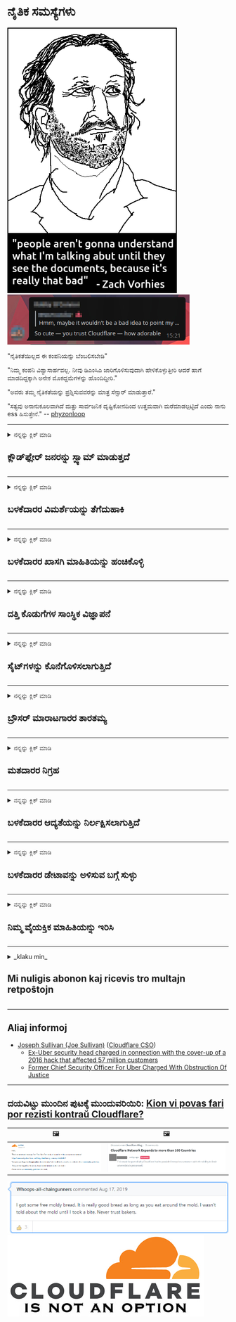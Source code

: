 # ನೈತಿಕ ಸಮಸ್ಯೆಗಳು

![](../image/itsreallythatbad.jpg)
![](../image/telegram/c81238387627b4bfd3dcd60f56d41626.jpg)

"ನೈತಿಕತೆಯಿಲ್ಲದ ಈ ಕಂಪನಿಯನ್ನು ಬೆಂಬಲಿಸಬೇಡಿ"

"ನಿಮ್ಮ ಕಂಪನಿ ವಿಶ್ವಾಸಾರ್ಹವಲ್ಲ. ನೀವು ಡಿಎಂಸಿಎ ಜಾರಿಗೊಳಿಸುವುದಾಗಿ ಹೇಳಿಕೊಳ್ಳುತ್ತೀರಿ ಆದರೆ ಹಾಗೆ ಮಾಡದಿದ್ದಕ್ಕಾಗಿ ಅನೇಕ ಮೊಕದ್ದಮೆಗಳನ್ನು ಹೊಂದಿದ್ದೀರಿ."

"ಅವರು ತಮ್ಮ ನೈತಿಕತೆಯನ್ನು ಪ್ರಶ್ನಿಸುವವರನ್ನು ಮಾತ್ರ ಸೆನ್ಸಾರ್ ಮಾಡುತ್ತಾರೆ."

"ಸತ್ಯವು ಅನಾನುಕೂಲವಾಗಿದೆ ಮತ್ತು ಸಾರ್ವಜನಿಕ ದೃಷ್ಟಿಕೋನದಿಂದ ಉತ್ತಮವಾಗಿ ಮರೆಮಾಡಲ್ಪಟ್ಟಿದೆ ಎಂದು ನಾನು ess ಹಿಸುತ್ತೇನೆ."  -- [phyzonloop](https://twitter.com/phyzonloop)


---


<details>
<summary>ನನ್ನನ್ನು ಕ್ಲಿಕ್ ಮಾಡಿ

## ಕ್ಲೌಡ್‌ಫ್ಲೇರ್ ಜನರನ್ನು ಸ್ಪ್ಯಾಮ್ ಮಾಡುತ್ತದೆ
</summary>


ಕ್ಲೌಡ್‌ಫ್ಲೇರ್ ಕ್ಲೌಡ್‌ಫ್ಲೇರ್ ಅಲ್ಲದ ಬಳಕೆದಾರರಿಗೆ ಸ್ಪ್ಯಾಮ್ ಇಮೇಲ್‌ಗಳನ್ನು ಕಳುಹಿಸುತ್ತಿದೆ.

- ಆಯ್ಕೆ ಮಾಡಿದ ಚಂದಾದಾರರಿಗೆ ಮಾತ್ರ ಇಮೇಲ್‌ಗಳನ್ನು ಕಳುಹಿಸಿ
- ಬಳಕೆದಾರರು "ನಿಲ್ಲಿಸು" ಎಂದು ಹೇಳಿದಾಗ, ನಂತರ ಇಮೇಲ್ ಕಳುಹಿಸುವುದನ್ನು ನಿಲ್ಲಿಸಿ

ಇದು ತುಂಬಾ ಸರಳವಾಗಿದೆ. ಆದರೆ ಕ್ಲೌಡ್‌ಫ್ಲೇರ್ ಹೆದರುವುದಿಲ್ಲ.
ಕ್ಲೌಡ್‌ಫ್ಲೇರ್ ತಮ್ಮ ಸೇವೆಯನ್ನು ಬಳಸುವುದರಿಂದ ಎಲ್ಲಾ ಸ್ಪ್ಯಾಮರ್‌ಗಳು ಅಥವಾ ದಾಳಿಕೋರರನ್ನು ನಿಲ್ಲಿಸಬಹುದು ಎಂದು ಹೇಳಿದರು.
ಕ್ಲೌಡ್‌ಫ್ಲೇರ್ ಅನ್ನು ಸಕ್ರಿಯಗೊಳಿಸದೆ ನಾವು ಕ್ಲೌಡ್‌ಫ್ಲೇರ್ ಅನ್ನು ಹೇಗೆ ನಿಲ್ಲಿಸಬಹುದು?


| 🖼 | 🖼 |
| --- | --- |
| ![](../image/cfspam01.jpg) | ![](../image/cfspam03.jpg) |
| ![](../image/cfspam02.jpg) | ![](../image/cfspambrittany.jpg)<br>![](../image/cfspamtwtr.jpg) |

</details>

---

<details>
<summary>ನನ್ನನ್ನು ಕ್ಲಿಕ್ ಮಾಡಿ

## ಬಳಕೆದಾರರ ವಿಮರ್ಶೆಯನ್ನು ತೆಗೆದುಹಾಕಿ
</summary>


ಕ್ಲೌಡ್‌ಫ್ಲೇರ್ ಸೆನ್ಸಾರ್ negative ಣಾತ್ಮಕ ವಿಮರ್ಶೆಗಳು.
ನೀವು ಆಂಟಿ-ಕ್ಲೌಡ್‌ಫ್ಲೇರ್ ಪಠ್ಯವನ್ನು ಟ್ವಿಟರ್‌ನಲ್ಲಿ ಪೋಸ್ಟ್ ಮಾಡಿದರೆ, ಕ್ಲೌಡ್‌ಫ್ಲೇರ್ ಉದ್ಯೋಗಿಯಿಂದ "ಇಲ್ಲ, ಅದು ಅಲ್ಲ" ಸಂದೇಶದೊಂದಿಗೆ ಉತ್ತರವನ್ನು ಪಡೆಯಲು ನಿಮಗೆ ಅವಕಾಶವಿದೆ.
ನೀವು ಯಾವುದೇ ವಿಮರ್ಶೆ ಸೈಟ್‌ನಲ್ಲಿ ನಕಾರಾತ್ಮಕ ವಿಮರ್ಶೆಯನ್ನು ಪೋಸ್ಟ್ ಮಾಡಿದರೆ, ಅವರು ಅದನ್ನು ಸೆನ್ಸಾರ್ ಮಾಡಲು ಪ್ರಯತ್ನಿಸುತ್ತಾರೆ.


| 🖼 | 🖼 |
| --- | --- |
| ![](../image/cfcenrev_01.jpg)<br>![](../image/cfcenrev_02.jpg) | ![](../image/cfcenrev_03.jpg) |

</details>

---

<details>
<summary>ನನ್ನನ್ನು ಕ್ಲಿಕ್ ಮಾಡಿ

## ಬಳಕೆದಾರರ ಖಾಸಗಿ ಮಾಹಿತಿಯನ್ನು ಹಂಚಿಕೊಳ್ಳಿ
</summary>


ಕ್ಲೌಡ್‌ಫ್ಲೇರ್‌ನಲ್ಲಿ ಭಾರಿ ಕಿರುಕುಳ ಸಮಸ್ಯೆ ಇದೆ.
ಆತಿಥೇಯ ಸೈಟ್‌ಗಳ ಬಗ್ಗೆ ದೂರು ನೀಡುವವರ ವೈಯಕ್ತಿಕ ಮಾಹಿತಿಯನ್ನು ಕ್ಲೌಡ್‌ಫ್ಲೇರ್ ಹಂಚಿಕೊಳ್ಳುತ್ತದೆ.
ನಿಮ್ಮ ನಿಜವಾದ ID ಯನ್ನು ಒದಗಿಸಲು ಅವರು ಕೆಲವೊಮ್ಮೆ ನಿಮ್ಮನ್ನು ಕೇಳುತ್ತಾರೆ.
ನೀವು ಕಿರುಕುಳ, ಹಲ್ಲೆ, ವಿನಿಮಯ ಅಥವಾ ಕೊಲ್ಲಲು ಬಯಸದಿದ್ದರೆ, ನೀವು ಕ್ಲೌಡ್‌ಫ್ಲೇರ್ಡ್ ವೆಬ್‌ಸೈಟ್‌ಗಳಿಂದ ದೂರವಿರುವುದು ಉತ್ತಮ.


| 🖼 | 🖼 |
| --- | --- |
| ![](../image/cfdox_what.jpg) | ![](../image/cfdox_swat.jpg) |
| ![](../image/cfdox_kill.jpg) | ![](../image/cfdox_threat.jpg) |
| ![](../image/cfdox_dox.jpg) | ![](../image/cfdox_ex1.jpg) |
| ![](../image/cfabuseform.jpg) | ![](../image/cfdox_ex2.jpg) |

</details>

---

<details>
<summary>ನನ್ನನ್ನು ಕ್ಲಿಕ್ ಮಾಡಿ

## ದತ್ತಿ ಕೊಡುಗೆಗಳ ಸಾಂಸ್ಥಿಕ ವಿಜ್ಞಾಪನೆ
</summary>


ಕ್ಲೌಡ್‌ಫ್ಲೇರ್ ದತ್ತಿ ಕೊಡುಗೆಗಳನ್ನು ಕೇಳುತ್ತಿದೆ.
ಉತ್ತಮ ಕಾರಣಗಳನ್ನು ಹೊಂದಿರುವ ಲಾಭೋದ್ದೇಶವಿಲ್ಲದ ಸಂಸ್ಥೆಗಳೊಂದಿಗೆ ಅಮೆರಿಕದ ನಿಗಮವು ದಾನವನ್ನು ಕೇಳುತ್ತದೆ ಎಂಬುದು ಸಾಕಷ್ಟು ಭಯಾನಕವಾಗಿದೆ.
ನೀವು ಜನರನ್ನು ನಿರ್ಬಂಧಿಸಲು ಅಥವಾ ಇತರ ಜನರ ಸಮಯವನ್ನು ವ್ಯರ್ಥ ಮಾಡಲು ಬಯಸಿದರೆ, ಕ್ಲೌಡ್‌ಫ್ಲೇರ್ ಉದ್ಯೋಗಿಗಳಿಗೆ ನೀವು ಕೆಲವು ಪಿಜ್ಜಾಗಳನ್ನು ಆದೇಶಿಸಲು ಬಯಸಬಹುದು.


![](../image/cfdonate.jpg)

</details>

---

<details>
<summary>ನನ್ನನ್ನು ಕ್ಲಿಕ್ ಮಾಡಿ

## ಸೈಟ್‌ಗಳನ್ನು ಕೊನೆಗೊಳಿಸಲಾಗುತ್ತಿದೆ
</summary>


ನಿಮ್ಮ ಸೈಟ್ ಇದ್ದಕ್ಕಿದ್ದಂತೆ ಕಡಿಮೆಯಾದರೆ ನೀವು ಏನು ಮಾಡುತ್ತೀರಿ?
ಕ್ಲೌಡ್‌ಫ್ಲೇರ್ ಯಾವುದೇ ಎಚ್ಚರಿಕೆ ಇಲ್ಲದೆ, ಮೌನವಾಗಿ ಬಳಕೆದಾರರ ಸಂರಚನೆಯನ್ನು ಅಳಿಸುತ್ತಿದೆ ಅಥವಾ ಸೇವೆಯನ್ನು ನಿಲ್ಲಿಸುತ್ತಿದೆ ಎಂಬ ವರದಿಗಳಿವೆ.
ಉತ್ತಮ ಪೂರೈಕೆದಾರರನ್ನು ಹುಡುಕಲು ನಾವು ನಿಮಗೆ ಸೂಚಿಸುತ್ತೇವೆ.

![](../image/cftmnt.jpg)

</details>

---

<details>
<summary>ನನ್ನನ್ನು ಕ್ಲಿಕ್ ಮಾಡಿ

## ಬ್ರೌಸರ್ ಮಾರಾಟಗಾರರ ತಾರತಮ್ಯ
</summary>


ಟಾರ್ ಮೇಲೆ ಟಾರ್-ಬ್ರೌಸರ್ ಅಲ್ಲದ ಬಳಕೆದಾರರಿಗೆ ಪ್ರತಿಕೂಲವಾದ ಚಿಕಿತ್ಸೆಯನ್ನು ನೀಡುವಾಗ ಕ್ಲೌಡ್‌ಫ್ಲೇರ್ ಫೈರ್‌ಫಾಕ್ಸ್ ಬಳಸುವವರಿಗೆ ಆದ್ಯತೆಯ ಚಿಕಿತ್ಸೆಯನ್ನು ನೀಡುತ್ತದೆ.
ಉಚಿತವಲ್ಲದ ಜಾವಾಸ್ಕ್ರಿಪ್ಟ್ ಅನ್ನು ಕಾರ್ಯಗತಗೊಳಿಸಲು ನಿರಾಕರಿಸುವ ಟಾರ್ ಬಳಕೆದಾರರು ಸಹ ಪ್ರತಿಕೂಲ ಚಿಕಿತ್ಸೆಯನ್ನು ಪಡೆಯುತ್ತಾರೆ.
ಈ ಪ್ರವೇಶ ಅಸಮಾನತೆಯು ನೆಟ್‌ವರ್ಕ್ ತಟಸ್ಥತೆಯ ದುರುಪಯೋಗ ಮತ್ತು ಅಧಿಕಾರದ ದುರುಪಯೋಗವಾಗಿದೆ.

![](../image/browdifftbcx.gif)

- ಎಡ: ಟಾರ್ ಬ್ರೌಸರ್, ಬಲ: ಕ್ರೋಮ್. ಅದೇ ಐಪಿ ವಿಳಾಸ.

![](../image/browserdiff.jpg)

- ಎಡ: ಟಾರ್ ಬ್ರೌಸರ್ ಜಾವಾಸ್ಕ್ರಿಪ್ಟ್ ನಿಷ್ಕ್ರಿಯಗೊಳಿಸಲಾಗಿದೆ, ಕುಕಿ ಸಕ್ರಿಯಗೊಳಿಸಲಾಗಿದೆ
- ಬಲ: ಕ್ರೋಮ್ ಜಾವಾಸ್ಕ್ರಿಪ್ಟ್ ಸಕ್ರಿಯಗೊಳಿಸಲಾಗಿದೆ, ಕುಕಿಯನ್ನು ನಿಷ್ಕ್ರಿಯಗೊಳಿಸಲಾಗಿದೆ

![](../image/cfsiryoublocked.jpg)

- ಟಾರ್ (ಕ್ಲಿಯರ್ನೆಟ್ ಐಪಿ) ಇಲ್ಲದೆ ಕ್ಯೂಟ್ ಬ್ರೌಸರ್ (ಸಣ್ಣ ಬ್ರೌಸರ್)

| ***ಬ್ರೌಸರ್*** | ***ಚಿಕಿತ್ಸೆಯನ್ನು ಪ್ರವೇಶಿಸಿ*** |
| --- | --- |
| Tor Browser (ಜಾವಾಸ್ಕ್ರಿಪ್ಟ್ ಸಕ್ರಿಯಗೊಳಿಸಲಾಗಿದೆ) | ಪ್ರವೇಶವನ್ನು ಅನುಮತಿಸಲಾಗಿದೆ |
| Firefox (ಜಾವಾಸ್ಕ್ರಿಪ್ಟ್ ಸಕ್ರಿಯಗೊಳಿಸಲಾಗಿದೆ) | ಪ್ರವೇಶ ಕುಸಿಯಿತು |
| Chromium (ಜಾವಾಸ್ಕ್ರಿಪ್ಟ್ ಸಕ್ರಿಯಗೊಳಿಸಲಾಗಿದೆ) | ಪ್ರವೇಶ ಕುಸಿಯಿತು |
| Chromium or Firefox (ಜಾವಾಸ್ಕ್ರಿಪ್ಟ್ ನಿಷ್ಕ್ರಿಯಗೊಳಿಸಲಾಗಿದೆ) | ಪ್ರವೇಶವನ್ನು ನಿರಾಕರಿಸಲಾಗಿದೆ |
| Chromium or Firefox (ಕುಕಿಯನ್ನು ನಿಷ್ಕ್ರಿಯಗೊಳಿಸಲಾಗಿದೆ) | ಪ್ರವೇಶವನ್ನು ನಿರಾಕರಿಸಲಾಗಿದೆ |
| QuteBrowser | ಪ್ರವೇಶವನ್ನು ನಿರಾಕರಿಸಲಾಗಿದೆ |
| lynx | ಪ್ರವೇಶವನ್ನು ನಿರಾಕರಿಸಲಾಗಿದೆ |
| w3m | ಪ್ರವೇಶವನ್ನು ನಿರಾಕರಿಸಲಾಗಿದೆ |
| wget | ಪ್ರವೇಶವನ್ನು ನಿರಾಕರಿಸಲಾಗಿದೆ |


ಸುಲಭ ಸವಾಲನ್ನು ಪರಿಹರಿಸಲು ಆಡಿಯೋ ಬಟನ್ ಅನ್ನು ಏಕೆ ಬಳಸಬಾರದು?

ಹೌದು, ಆಡಿಯೊ ಬಟನ್ ಇದೆ, ಆದರೆ ಇದು ಯಾವಾಗಲೂ ಟಾರ್ ಮೇಲೆ ಕೆಲಸ ಮಾಡುವುದಿಲ್ಲ.
ನೀವು ಅದನ್ನು ಕ್ಲಿಕ್ ಮಾಡಿದಾಗ ಈ ಸಂದೇಶವನ್ನು ನೀವು ಪಡೆಯುತ್ತೀರಿ:

```
ನಂತರ ಮತ್ತೆ ಪ್ರಯತ್ನಿಸಿ
ನಿಮ್ಮ ಕಂಪ್ಯೂಟರ್ ಅಥವಾ ನೆಟ್‌ವರ್ಕ್ ಸ್ವಯಂಚಾಲಿತ ಪ್ರಶ್ನೆಗಳನ್ನು ಕಳುಹಿಸುತ್ತಿರಬಹುದು.
ನಮ್ಮ ಬಳಕೆದಾರರನ್ನು ರಕ್ಷಿಸಲು, ನಿಮ್ಮ ವಿನಂತಿಯನ್ನು ನಾವು ಇದೀಗ ಪ್ರಕ್ರಿಯೆಗೊಳಿಸಲು ಸಾಧ್ಯವಿಲ್ಲ.
ಹೆಚ್ಚಿನ ವಿವರಗಳಿಗಾಗಿ ನಮ್ಮ ಸಹಾಯ ಪುಟಕ್ಕೆ ಭೇಟಿ ನೀಡಿ
```

</details>

---

<details>
<summary>ನನ್ನನ್ನು ಕ್ಲಿಕ್ ಮಾಡಿ

## ಮತದಾರರ ನಿಗ್ರಹ
</summary>


ಯುಎಸ್ ರಾಜ್ಯಗಳಲ್ಲಿನ ಮತದಾರರು ಅಂತಿಮವಾಗಿ ತಮ್ಮ ನಿವಾಸದ ರಾಜ್ಯ ಕಾರ್ಯದರ್ಶಿಯ ವೆಬ್‌ಸೈಟ್ ಮೂಲಕ ಮತ ಚಲಾಯಿಸಲು ನೋಂದಾಯಿಸಿಕೊಳ್ಳುತ್ತಾರೆ.
ರಿಪಬ್ಲಿಕನ್ ನಿಯಂತ್ರಿತ ರಾಜ್ಯ ಕಾರ್ಯದರ್ಶಿ ಕಚೇರಿಗಳು ರಾಜ್ಯ ಕಾರ್ಯದರ್ಶಿಯ ವೆಬ್‌ಸೈಟ್ ಅನ್ನು ಕ್ಲೌಡ್‌ಫ್ಲೇರ್ ಮೂಲಕ ಪ್ರಾಕ್ಸಿ ಮಾಡುವ ಮೂಲಕ ಮತದಾರರ ನಿಗ್ರಹದಲ್ಲಿ ತೊಡಗುತ್ತವೆ.
ಕ್ಲೌಡ್‌ಫ್ಲೇರ್‌ನ ಟಾರ್ ಬಳಕೆದಾರರ ಪ್ರತಿಕೂಲ ಚಿಕಿತ್ಸೆ, ಕೇಂದ್ರೀಕೃತ ಜಾಗತಿಕ ಕಣ್ಗಾವಲು ಸ್ಥಾನವಾಗಿ ಅದರ ಎಂಐಟಿಎಂ ಸ್ಥಾನ ಮತ್ತು ಒಟ್ಟಾರೆ ಅದರ ಹಾನಿಕಾರಕ ಪಾತ್ರವು ನಿರೀಕ್ಷಿತ ಮತದಾರರನ್ನು ನೋಂದಾಯಿಸಲು ಹಿಂಜರಿಯುವಂತೆ ಮಾಡುತ್ತದೆ.
ನಿರ್ದಿಷ್ಟವಾಗಿ ಉದಾರವಾದಿಗಳು ಗೌಪ್ಯತೆಯನ್ನು ಸ್ವೀಕರಿಸಲು ಒಲವು ತೋರುತ್ತಾರೆ.
ಮತದಾರರ ನೋಂದಣಿ ನಮೂನೆಗಳು ಮತದಾರರ ರಾಜಕೀಯ ಒಲವು, ವೈಯಕ್ತಿಕ ದೈಹಿಕ ವಿಳಾಸ, ಸಾಮಾಜಿಕ ಭದ್ರತೆ ಸಂಖ್ಯೆ ಮತ್ತು ಹುಟ್ಟಿದ ದಿನಾಂಕದ ಬಗ್ಗೆ ಸೂಕ್ಷ್ಮ ಮಾಹಿತಿಯನ್ನು ಸಂಗ್ರಹಿಸುತ್ತವೆ.
ಹೆಚ್ಚಿನ ರಾಜ್ಯಗಳು ಆ ಮಾಹಿತಿಯ ಉಪವಿಭಾಗವನ್ನು ಸಾರ್ವಜನಿಕವಾಗಿ ಮಾತ್ರ ಲಭ್ಯವಾಗುವಂತೆ ಮಾಡುತ್ತವೆ, ಆದರೆ ಯಾರಾದರೂ ಮತ ಚಲಾಯಿಸಲು ನೋಂದಾಯಿಸಿದಾಗ ಕ್ಲೌಡ್‌ಫ್ಲೇರ್ ಆ ಎಲ್ಲ ಮಾಹಿತಿಯನ್ನು ನೋಡುತ್ತಾರೆ.

ಕಾಗದದ ನೋಂದಣಿ ಕ್ಲೌಡ್‌ಫ್ಲೇರ್ ಅನ್ನು ತಪ್ಪಿಸುವುದಿಲ್ಲ ಎಂಬುದನ್ನು ಗಮನಿಸಿ ಏಕೆಂದರೆ ರಾಜ್ಯ ದತ್ತಾಂಶ ಪ್ರವೇಶ ಸಿಬ್ಬಂದಿ ಕಾರ್ಯದರ್ಶಿಗಳು ಡೇಟಾವನ್ನು ನಮೂದಿಸಲು ಕ್ಲೌಡ್‌ಫ್ಲೇರ್ ವೆಬ್‌ಸೈಟ್ ಅನ್ನು ಬಳಸುತ್ತಾರೆ.

| 🖼 | 🖼 |
| --- | --- |
| ![](../image/cfvotm_01.jpg) | ![](../image/cfvotm_02.jpg) |

- ಚೇಂಜ್.ಆರ್ಗ್ ಮತಗಳನ್ನು ಸಂಗ್ರಹಿಸಲು ಮತ್ತು ಕ್ರಮ ತೆಗೆದುಕೊಳ್ಳಲು ಪ್ರಸಿದ್ಧ ವೆಬ್‌ಸೈಟ್ ಆಗಿದೆ.
“ಎಲ್ಲೆಡೆ ಜನರು ಅಭಿಯಾನಗಳನ್ನು ಪ್ರಾರಂಭಿಸುತ್ತಿದ್ದಾರೆ, ಬೆಂಬಲಿಗರನ್ನು ಸಜ್ಜುಗೊಳಿಸುತ್ತಿದ್ದಾರೆ ಮತ್ತು ಪರಿಹಾರಗಳನ್ನು ನೀಡಲು ನಿರ್ಧಾರ ತೆಗೆದುಕೊಳ್ಳುವವರೊಂದಿಗೆ ಕೆಲಸ ಮಾಡುತ್ತಿದ್ದಾರೆ.”
ದುರದೃಷ್ಟವಶಾತ್, ಕ್ಲೌಡ್‌ಫ್ಲೇರ್‌ನ ಆಕ್ರಮಣಕಾರಿ ಫಿಲ್ಟರ್‌ನಿಂದಾಗಿ ಅನೇಕ ಜನರು change.org ಅನ್ನು ವೀಕ್ಷಿಸಲಾಗುವುದಿಲ್ಲ.
ಅರ್ಜಿಗೆ ಸಹಿ ಹಾಕದಂತೆ ಅವರನ್ನು ನಿರ್ಬಂಧಿಸಲಾಗುತ್ತಿದೆ, ಹೀಗಾಗಿ ಅವರನ್ನು ಪ್ರಜಾಪ್ರಭುತ್ವ ಪ್ರಕ್ರಿಯೆಯಿಂದ ಹೊರಗಿಡಲಾಗಿದೆ.
ಓಪನ್ ಪೆಟಿಷನ್ ನಂತಹ ಇತರ ಕ್ಲೌಡ್ ಫ್ಲೇರ್ಡ್ ಪ್ಲಾಟ್ಫಾರ್ಮ್ ಅನ್ನು ಬಳಸುವುದು ಸಮಸ್ಯೆಯನ್ನು ಪರಿಹರಿಸಲು ಸಹಾಯ ಮಾಡುತ್ತದೆ.

| 🖼 | 🖼 |
| --- | --- |
| ![](../image/changeorgasn.jpg) | ![](../image/changeorgtor.jpg) |

- ಕ್ಲೌಡ್‌ಫ್ಲೇರ್‌ನ "ಅಥೇನಿಯನ್ ಪ್ರಾಜೆಕ್ಟ್" ರಾಜ್ಯ ಮತ್ತು ಸ್ಥಳೀಯ ಚುನಾವಣಾ ವೆಬ್‌ಸೈಟ್‌ಗಳಿಗೆ ಉಚಿತ ಉದ್ಯಮ ಮಟ್ಟದ ರಕ್ಷಣೆಯನ್ನು ನೀಡುತ್ತದೆ.
"ತಮ್ಮ ಘಟಕಗಳು ಚುನಾವಣಾ ಮಾಹಿತಿ ಮತ್ತು ಮತದಾರರ ನೋಂದಣಿಯನ್ನು ಪ್ರವೇಶಿಸಬಹುದು" ಎಂದು ಅವರು ಹೇಳಿದರು ಆದರೆ ಇದು ಸುಳ್ಳು ಏಕೆಂದರೆ ಅನೇಕ ಜನರು ಸೈಟ್ ಅನ್ನು ಬ್ರೌಸ್ ಮಾಡಲು ಸಾಧ್ಯವಿಲ್ಲ.

</details>

---

<details>
<summary>ನನ್ನನ್ನು ಕ್ಲಿಕ್ ಮಾಡಿ

## ಬಳಕೆದಾರರ ಆದ್ಯತೆಯನ್ನು ನಿರ್ಲಕ್ಷಿಸಲಾಗುತ್ತಿದೆ
</summary>


ನೀವು ಏನನ್ನಾದರೂ ಆರಿಸಿದರೆ, ನೀವು ಅದರ ಬಗ್ಗೆ ಯಾವುದೇ ಇಮೇಲ್ ಸ್ವೀಕರಿಸುವುದಿಲ್ಲ ಎಂದು ನೀವು ನಿರೀಕ್ಷಿಸುತ್ತೀರಿ.
ಕ್ಲೌಡ್‌ಫ್ಲೇರ್ ಬಳಕೆದಾರರ ಆದ್ಯತೆಯನ್ನು ನಿರ್ಲಕ್ಷಿಸುತ್ತದೆ ಮತ್ತು ಗ್ರಾಹಕರ ಒಪ್ಪಿಗೆಯಿಲ್ಲದೆ ಡೇಟಾವನ್ನು ಮೂರನೇ ವ್ಯಕ್ತಿಯ ಸಂಸ್ಥೆಗಳೊಂದಿಗೆ ಹಂಚಿಕೊಳ್ಳುತ್ತದೆ.
ನೀವು ಅವರ ಉಚಿತ ಯೋಜನೆಯನ್ನು ಬಳಸುತ್ತಿದ್ದರೆ, ಅವರು ಕೆಲವೊಮ್ಮೆ ನಿಮಗೆ ಮಾಸಿಕ ಚಂದಾದಾರಿಕೆಯನ್ನು ಖರೀದಿಸಲು ಇಮೇಲ್ ಕಳುಹಿಸುತ್ತಾರೆ.

![](../image/cfviopl_tp.jpg)

</details>

---

<details>
<summary>ನನ್ನನ್ನು ಕ್ಲಿಕ್ ಮಾಡಿ

## ಬಳಕೆದಾರರ ಡೇಟಾವನ್ನು ಅಳಿಸುವ ಬಗ್ಗೆ ಸುಳ್ಳು
</summary>


ಈ ಮಾಜಿ ಕ್ಲೌಡ್‌ಫ್ಲೇರ್ ಗ್ರಾಹಕರ ಬ್ಲಾಗ್ ಪ್ರಕಾರ, ಕ್ಲೌಡ್‌ಫ್ಲೇರ್ ಖಾತೆಗಳನ್ನು ಅಳಿಸುವ ಬಗ್ಗೆ ಸುಳ್ಳು ಹೇಳುತ್ತಿದೆ.
ಈ ದಿನಗಳಲ್ಲಿ, ನಿಮ್ಮ ಖಾತೆಯನ್ನು ನೀವು ಮುಚ್ಚಿದ ಅಥವಾ ತೆಗೆದುಹಾಕಿದ ನಂತರ ಅನೇಕ ಕಂಪನಿಗಳು ನಿಮ್ಮ ಡೇಟಾವನ್ನು ಇರಿಸಿಕೊಳ್ಳುತ್ತವೆ.
ಹೆಚ್ಚಿನ ಉತ್ತಮ ಕಂಪನಿಗಳು ತಮ್ಮ ಗೌಪ್ಯತೆ ನೀತಿಯಲ್ಲಿ ಇದರ ಬಗ್ಗೆ ಉಲ್ಲೇಖಿಸುತ್ತವೆ.
ಕ್ಲೌಡ್‌ಫ್ಲೇರ್? ಇಲ್ಲ.

```
2019-08-05 ಕ್ಲೌಡ್‌ಫ್ಲೇರ್ ಅವರು ನನ್ನ ಖಾತೆಯನ್ನು ತೆಗೆದುಹಾಕಿದ್ದಾರೆ ಎಂಬ ದೃ mation ೀಕರಣವನ್ನು ನನಗೆ ಕಳುಹಿಸಿದ್ದಾರೆ.
2019-10-02 ಕ್ಲೌಡ್‌ಫ್ಲೇರ್‌ನಿಂದ ನಾನು ಇಮೇಲ್ ಸ್ವೀಕರಿಸಿದ್ದೇನೆ "ಏಕೆಂದರೆ ನಾನು ಗ್ರಾಹಕ"
```

"ತೆಗೆದುಹಾಕು" ಪದದ ಬಗ್ಗೆ ಕ್ಲೌಡ್‌ಫ್ಲೇರ್‌ಗೆ ತಿಳಿದಿರಲಿಲ್ಲ.
ಅದನ್ನು ನಿಜವಾಗಿಯೂ ತೆಗೆದುಹಾಕಿದರೆ, ಈ ಮಾಜಿ ಗ್ರಾಹಕರಿಗೆ ಇಮೇಲ್ ಏಕೆ ಬಂದಿದೆ?
ಕ್ಲೌಡ್‌ಫ್ಲೇರ್‌ನ ಗೌಪ್ಯತೆ ನೀತಿಯು ಅದರ ಬಗ್ಗೆ ಉಲ್ಲೇಖಿಸುವುದಿಲ್ಲ ಎಂದು ಅವರು ಉಲ್ಲೇಖಿಸಿದ್ದಾರೆ.

```
ಅವರ ಹೊಸ ಗೌಪ್ಯತೆ ನೀತಿಯು ಒಂದು ವರ್ಷದವರೆಗೆ ಡೇಟಾವನ್ನು ಉಳಿಸಿಕೊಳ್ಳುವ ಬಗ್ಗೆ ಯಾವುದೇ ಉಲ್ಲೇಖವನ್ನು ನೀಡುವುದಿಲ್ಲ.
```

![](../image/cfviopl_notdel.jpg)

ಅವರ ಗೌಪ್ಯತೆ ನೀತಿ LIE ಆಗಿದ್ದರೆ ನೀವು ಕ್ಲೌಡ್‌ಫ್ಲೇರ್ ಅನ್ನು ಹೇಗೆ ನಂಬಬಹುದು?

</details>

---

<details>
<summary>ನನ್ನನ್ನು ಕ್ಲಿಕ್ ಮಾಡಿ

## ನಿಮ್ಮ ವೈಯಕ್ತಿಕ ಮಾಹಿತಿಯನ್ನು ಇರಿಸಿ
</summary>


ಕ್ಲೌಡ್‌ಫ್ಲೇರ್ ಖಾತೆಯನ್ನು ಅಳಿಸುವುದು ಕಠಿಣ ಮಟ್ಟವಾಗಿದೆ.

```
"ಖಾತೆ" ವರ್ಗವನ್ನು ಬಳಸಿಕೊಂಡು ಬೆಂಬಲ ಟಿಕೆಟ್ ಸಲ್ಲಿಸಿ,
ಮತ್ತು ಸಂದೇಶ ದೇಹದಲ್ಲಿ ಖಾತೆ ಅಳಿಸಲು ವಿನಂತಿಸಿ.
ಅಳಿಸಲು ವಿನಂತಿಸುವ ಮೊದಲು ನಿಮ್ಮ ಖಾತೆಗೆ ಯಾವುದೇ ಡೊಮೇನ್‌ಗಳು ಅಥವಾ ಕ್ರೆಡಿಟ್ ಕಾರ್ಡ್‌ಗಳನ್ನು ಲಗತ್ತಿಸಬಾರದು.
```

ನೀವು ಈ ದೃ mation ೀಕರಣ ಇಮೇಲ್ ಅನ್ನು ಸ್ವೀಕರಿಸುತ್ತೀರಿ.

![](../image/cf_deleteandkeep.jpg)

"ನಿಮ್ಮ ಅಳಿಸುವಿಕೆಯ ವಿನಂತಿಯನ್ನು ನಾವು ಪ್ರಕ್ರಿಯೆಗೊಳಿಸಲು ಪ್ರಾರಂಭಿಸಿದ್ದೇವೆ" ಆದರೆ "ನಾವು ನಿಮ್ಮ ವೈಯಕ್ತಿಕ ಮಾಹಿತಿಯನ್ನು ಸಂಗ್ರಹಿಸುವುದನ್ನು ಮುಂದುವರಿಸುತ್ತೇವೆ".

ನೀವು ಇದನ್ನು "ನಂಬಲು" ಸಾಧ್ಯವೇ?

</details>

---

<details>
<summary>_klaku min_

## Mi nuligis abonon kaj ricevis tro multajn retpoŝtojn
</summary>


La uzanto nuligis sian 'Cloudflare stream' abonon kaj li ricevas retpoŝtajn memorigilojn ĉiutage por rememorigi lin pri nuligita abono.
Ne estas malaprobita butono. Kiel vi ĉesas ĉi tiun frenezon?

![](../image/barrageemailcancelsubscription.jpg)

Cloudflare diris al ĉi tiu uzanto kontakti subtenteamo kaj peti ĉiujn viajn enhavojn forigi.

- [t](https://web.archive.org/web/20210412165334/https://twitter.com/JohnHaldson/status/1381651569247088650)

</details>

---

## Aliaj informoj

- [Joseph Sullivan (Joe Sullivan)](../cloudflare_inc/cloudflare_members.md) ([Cloudflare CSO](https://twitter.com/eastdakota/status/1296522269313785862))
  - [Ex-Uber security head charged in connection with the cover-up of a 2016 hack that affected 57 million customers](https://www.businessinsider.com/uber-data-hack-security-head-joe-sullivan-charged-cover-up-2020-8)
  - [Former Chief Security Officer For Uber Charged With Obstruction Of Justice](https://www.justice.gov/usao-ndca/pr/former-chief-security-officer-uber-charged-obstruction-justice)


---

## ದಯವಿಟ್ಟು ಮುಂದಿನ ಪುಟಕ್ಕೆ ಮುಂದುವರಿಯಿರಿ:   [Kion vi povas fari por rezisti kontraŭ Cloudflare?](kn.action.md)

|  🖼  |  🖼 |
| --- | --- |
| ![](../image/cfcommunity_ban.jpg) | ![](../image/censor_cloudflare_blogcomment.jpg) |

![](../image/freemoldybread.jpg)
![](../image/cfisnotanoption.jpg)
